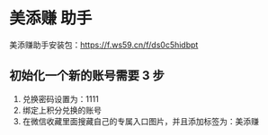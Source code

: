 # 美添赚 助手

美添赚助手安装包：https://f.ws59.cn/f/ds0c5hidbpt

## 初始化一个新的账号需要 3 步

1. 兑换密码设置为：1111
2. 绑定上积分兑换的账号
3. 在微信收藏里面搜藏自己的专属入口图片，并且添加标签为：美添赚
